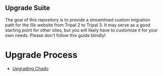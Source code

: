 ## Upgrade Suite

The goal of this repository is to provide a streamlined custom migration path for the i5k website from Tripal 2 to Tripal 3.  It may serve as a good starting point for other sites, but you will likely have to customize it for your own needs.  Please don't follow this guide blindly!


# Upgrade Process

* [Upgrading Chado](Upgrading_chado_1.2_to_1.3.md)
